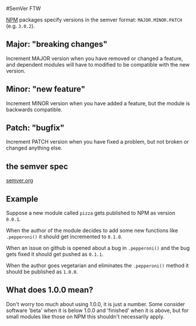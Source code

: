 #SemVer FTW

[NPM](https://npmjs.org/) packages specify versions in the semver format: `MAJOR.MINOR.PATCH` (e.g. `3.0.2`). 

## Major: "breaking changes"
Increment MAJOR version when you have removed or changed a feature,
and dependent modules will have to modified to be compatible with the new version.

## Minor: "new feature"
Increment MINOR version when you have added a feature,
but the module is backwards compatible.

## Patch: "bugfix"
Increment PATCH version when you have fixed a problem,
but not broken or changed anything else.

## the semver spec
[semver.org](http://semver.org)

## Example

Suppose a new module called `pizza` gets published to NPM as version `0.0.1`. 

When the author of the module decides to add some new functions 
like `.pepperoni()` it should get incremented to `0.1.0`.

When an issue on github is opened about a bug in `.pepperoni()` 
and the bug gets fixed it should get pushed as `0.1.1`.

When the author goes vegetarian and eliminates the `.pepperoni()`
method it should be published as `1.0.0`. 

## What does 1.0.0 mean?

Don't worry too much about using 1.0.0, it is just a number.
Some consider software 'beta' when it is below 1.0.0 and 'finished' when it is above,
but for small modules like those on NPM this shouldn't necessarily apply. 

